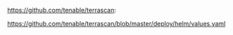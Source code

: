 https://github.com/tenable/terrascan: 

https://github.com/tenable/terrascan/blob/master/deploy/helm/values.yaml
